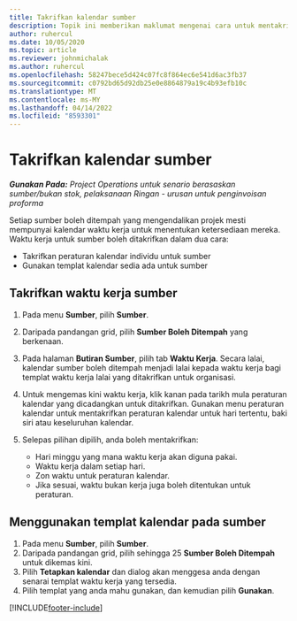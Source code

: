 ```yaml
---
title: Takrifkan kalendar sumber
description: Topik ini memberikan maklumat mengenai cara untuk mentakrifkan kalendar waktu kerja untuk sumber dalam Project Operations.
author: ruhercul
ms.date: 10/05/2020
ms.topic: article
ms.reviewer: johnmichalak
ms.author: ruhercul
ms.openlocfilehash: 58247bece5d424c07fc8f864ec6e541d6ac3fb37
ms.sourcegitcommit: c0792bd65d92db25e0e8864879a19c4b93efb10c
ms.translationtype: MT
ms.contentlocale: ms-MY
ms.lasthandoff: 04/14/2022
ms.locfileid: "8593301"
---
```

# <a name="define-resource-calendars"></a>Takrifkan kalendar sumber

_**Gunakan Pada:** Project Operations untuk senario berasaskan sumber/bukan stok, pelaksanaan Ringan - urusan untuk penginvoisan proforma_

Setiap sumber boleh ditempah yang mengendalikan projek mesti mempunyai kalendar waktu kerja untuk menentukan ketersediaan mereka. Waktu kerja untuk sumber boleh ditakrifkan dalam dua cara: 

   - Takrifkan peraturan kalendar individu untuk sumber
   - Gunakan templat kalendar sedia ada untuk sumber

## <a name="define-a-resources-working-hours"></a>Takrifkan waktu kerja sumber

1. Pada menu **Sumber**, pilih **Sumber**.
2. Daripada pandangan grid, pilih **Sumber Boleh Ditempah** yang berkenaan.
3. Pada halaman **Butiran Sumber**, pilih tab **Waktu Kerja**. Secara lalai, kalendar sumber boleh ditempah menjadi lalai kepada waktu kerja bagi templat waktu kerja lalai yang ditakrifkan untuk organisasi.
4. Untuk mengemas kini waktu kerja, klik kanan pada tarikh mula peraturan kalendar yang dicadangkan untuk ditakrifkan. Gunakan menu peraturan kalendar untuk mentakrifkan peraturan kalendar untuk hari tertentu, baki siri atau keseluruhan kalendar.
5. Selepas pilihan dipilih, anda boleh mentakrifkan:

    - Hari minggu yang mana waktu kerja akan diguna pakai.
    - Waktu kerja dalam setiap hari.
    - Zon waktu untuk peraturan kalendar.
    - Jika sesuai, waktu bukan kerja juga boleh ditentukan untuk peraturan.

## <a name="applying-a-calendar-template-to-a-resource"></a>Menggunakan templat kalendar pada sumber

1. Pada menu **Sumber**, pilih **Sumber**.
2. Daripada pandangan grid, pilih sehingga 25 **Sumber Boleh Ditempah** untuk dikemas kini.
3. Pilih **Tetapkan kalendar** dan dialog akan menggesa anda dengan senarai templat waktu kerja yang tersedia.
4. Pilih templat yang anda mahu gunakan, dan kemudian pilih **Gunakan**.


[!INCLUDE[footer-include](../includes/footer-banner.md)]